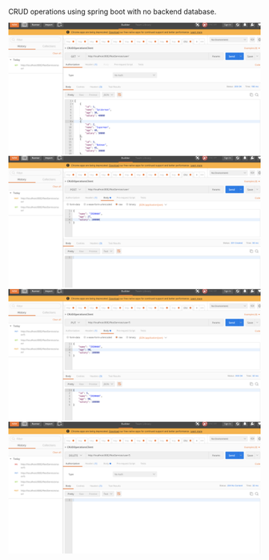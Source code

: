 CRUD operations using spring boot with no backend database.

![alt text](https://github.com/gkukkada/TestDeployment/blob/master/demo/GET.png)
![alt text](https://github.com/gkukkada/TestDeployment/blob/master/demo/POST.png)
![alt text](https://github.com/gkukkada/TestDeployment/blob/master/demo/PUT.png)
![alt text](https://github.com/gkukkada/TestDeployment/blob/master/demo/DELETE.png)
